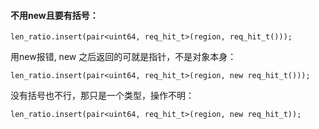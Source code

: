 #### 不用new且要有括号：
```
len_ratio.insert(pair<uint64, req_hit_t>(region, req_hit_t()));
```
用new报错, new 之后返回的可就是指针，不是对象本身：
```
len_ratio.insert(pair<uint64, req_hit_t>(region, new req_hit_t()));
```
没有括号也不行，那只是一个类型，操作不明：
```
len_ratio.insert(pair<uint64, req_hit_t>(region, new req_hit_t));
```
